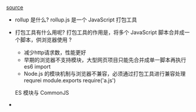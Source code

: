 [source](https://www.ruanyifeng.com/blog/2022/05/rollup.html)

- rollup 是什么?
    rollup.js 是一个 JavaScript 打包工具

- 打包工具有什么用呢?
    打包工具的作用是，将多个 JavaScript 脚本合并成一个脚本，供浏览器使用 ?
    - 减少http请求数，性能更好
    - 早期的浏览器不支持模块，大型网页项目只能先合并成单一脚本再执行
        es6 import 
    - Node.js 的模块机制与浏览器不兼容，必须通过打包工具进行兼容处理
        requrei module.exports
        require('a.js')

     ES 模块与 CommonJS

- 